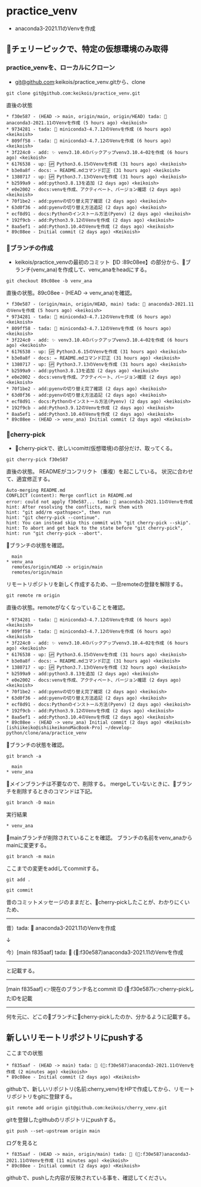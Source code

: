 # practice_venv
- anaconda3-2021.11のVenvを作成

## 🍒チェリーピックで、特定の仮想環境のみ取得
### practice_venvを、ローカルにクローン
- git@github.com:keikois/practice_venv.gitから、clone
```
git clone git@github.com:keikois/practice_venv.git
```
直後の状態
```
* f30e587 - (HEAD -> main, origin/main, origin/HEAD) tada: 🎉 anaconda3-2021.11のVenvを作成 (5 hours ago) <keikoish>
* 9734281 - tada: 🎉 miniconda3-4.7.12のVenvを作成 (6 hours ago) <keikoish>
* 809ff58 - tada: 🎉 miniconda3-4.7.12のVenvを作成 (6 hours ago) <keikoish>
* 3f224c0 - add: ✨ venv3.10.4のバックアップvenv3.10.4−02を作成 (6 hours ago) <keikoish>
* 6176538 - up: 🆙 Python3.6.15のVenvを作成 (31 hours ago) <keikoish>
* b3e0a8f - docs: ✏️ README.mdコマンド訂正 (31 hours ago) <keikoish>
* 1380717 - up: 🆙 Python3.7.13のVenvを作成 (31 hours ago) <keikoish>
* b2599a9 - add:python3.8.13を追加 (2 days ago) <keikoish>
* e0e2002 - docs:venvを作成、アクティベート、バージョン確認 (2 days ago) <keikoish>
* 70f1be2 - add:pyenvの切り替え完了確認 (2 days ago) <keikoish>
* 63d0f36 - add:pyenvの切り替え方法追記 (2 days ago) <keikoish>
* ecf8d91 - docs:Pythonのインストール方法(Pyenv) (2 days ago) <keikoish>
* 192f9cb - add:Python3.9.12のVenvを作成 (2 days ago) <keikoish>
* 8aa5ef1 - add:Python3.10.4のVenvを作成 (2 days ago) <keikoish>
* 89c08ee - Initial commit (2 days ago) <Keikoish>
```
### 🌿ブランチの作成
- keikois/practice_venvの最初のコミット【ID :89c08ee】の部分から、🌿ブランチ(venv_ana)を作成して、venv_anaをheadにする。
```
git checkout 89c08ee -b venv_ana
```
直後の状態。89c08ee - (HEAD -> venv_ana)を確認。
```
* f30e587 - (origin/main, origin/HEAD, main) tada: 🎉 anaconda3-2021.11のVenvを作成 (5 hours ago) <keikoish>
* 9734281 - tada: 🎉 miniconda3-4.7.12のVenvを作成 (6 hours ago) <keikoish>
* 809ff58 - tada: 🎉 miniconda3-4.7.12のVenvを作成 (6 hours ago) <keikoish>
* 3f224c0 - add: ✨ venv3.10.4のバックアップvenv3.10.4−02を作成 (6 hours ago) <keikoish>
* 6176538 - up: 🆙 Python3.6.15のVenvを作成 (31 hours ago) <keikoish>
* b3e0a8f - docs: ✏️ README.mdコマンド訂正 (31 hours ago) <keikoish>
* 1380717 - up: 🆙 Python3.7.13のVenvを作成 (31 hours ago) <keikoish>
* b2599a9 - add:python3.8.13を追加 (2 days ago) <keikoish>
* e0e2002 - docs:venvを作成、アクティベート、バージョン確認 (2 days ago) <keikoish>
* 70f1be2 - add:pyenvの切り替え完了確認 (2 days ago) <keikoish>
* 63d0f36 - add:pyenvの切り替え方法追記 (2 days ago) <keikoish>
* ecf8d91 - docs:Pythonのインストール方法(Pyenv) (2 days ago) <keikoish>
* 192f9cb - add:Python3.9.12のVenvを作成 (2 days ago) <keikoish>
* 8aa5ef1 - add:Python3.10.4のVenvを作成 (2 days ago) <keikoish>
* 89c08ee - (HEAD -> venv_ana) Initial commit (2 days ago) <Keikoish>
```
### 🍒cherry-pick
- 🍒cherry-pickで、欲しいcomitt(仮想環境)の部分だけ、取ってくる。
```
git cherry-pick f30e587
```

直後の状態。
READMEがコンフリクト（重複）を起こしている。
状況に合わせて、適宜修正する。
```
Auto-merging README.md
CONFLICT (content): Merge conflict in README.md
error: could not apply f30e587... tada: 🎉 anaconda3-2021.11のVenvを作成
hint: After resolving the conflicts, mark them with
hint: "git add/rm <pathspec>", then run
hint: "git cherry-pick --continue".
hint: You can instead skip this commit with "git cherry-pick --skip".
hint: To abort and get back to the state before "git cherry-pick",
hint: run "git cherry-pick --abort".
```
🌿ブランチの状態を確認。
```
  main
* venv_ana
  remotes/origin/HEAD -> origin/main
  remotes/origin/main
```
リモートリポジトリを新しく作成するため、一旦remoteの登録を解除する。
```
git remote rm origin
```
直後の状態。remoteがなくなっていることを確認。
```
* 9734281 - tada: 🎉 miniconda3-4.7.12のVenvを作成 (6 hours ago) <keikoish>
* 809ff58 - tada: 🎉 miniconda3-4.7.12のVenvを作成 (6 hours ago) <keikoish>
* 3f224c0 - add: ✨ venv3.10.4のバックアップvenv3.10.4−02を作成 (6 hours ago) <keikoish>
* 6176538 - up: 🆙 Python3.6.15のVenvを作成 (31 hours ago) <keikoish>
* b3e0a8f - docs: ✏️ README.mdコマンド訂正 (31 hours ago) <keikoish>
* 1380717 - up: 🆙 Python3.7.13のVenvを作成 (32 hours ago) <keikoish>
* b2599a9 - add:python3.8.13を追加 (2 days ago) <keikoish>
* e0e2002 - docs:venvを作成、アクティベート、バージョン確認 (2 days ago) <keikoish>
* 70f1be2 - add:pyenvの切り替え完了確認 (2 days ago) <keikoish>
* 63d0f36 - add:pyenvの切り替え方法追記 (2 days ago) <keikoish>
* ecf8d91 - docs:Pythonのインストール方法(Pyenv) (2 days ago) <keikoish>
* 192f9cb - add:Python3.9.12のVenvを作成 (2 days ago) <keikoish>
* 8aa5ef1 - add:Python3.10.4のVenvを作成 (2 days ago) <keikoish>
* 89c08ee - (HEAD -> venv_ana) Initial commit (2 days ago) <Keikoish>
[ishiikeiko@ishiikeikonoMacBook-Pro] ~/develop-python/clone/ana/practice_venv

```
🌿ブランチの状態を確認。
```
git branch -a 
```
```
  main
* venv_ana
```
🌿メインブランチは不要なので、削除する。
mergeしていないときに、🌿ブランチを削除するときのコマンドは下記。
```
git branch -D main
```
実行結果
```
* venv_ana
```
🌿mainブランチが削除されていることを確認。
ブランチの名前をvenv_anaからmainに変更する。
```
git branch -m main
```
ここまでの変更をaddしてcommitする。
```
git add .
```
```
git commit
```
昔のコミットメッセージのままだと、🍒cherry-pickしたことが、わかりにくいため、

---
昔）tada: 🎉 anaconda3-2021.11のVenvを作成

↓

今）[main f835aaf] tada: 🎉 (🍒:f30e587)anaconda3-2021.11のVenvを作成

---
と記載する。

---
[main f835aaf] 👉現在のブランチ名とcommit ID
(🍒:f30e587)👉cherry-pickしたIDを記載

---
何を元に、どこの🌿ブランチに🍒cherry-pickしたのか、分かるように記載する。

## 新しいリモートリポジトリにpushする
ここまでの状態
```
* f835aaf - (HEAD -> main) tada: 🎉 (🍒:f30e587)anaconda3-2021.11のVenvを作成 (2 minutes ago) <keikoish>
* 89c08ee - Initial commit (2 days ago) <Keikoish>
```
githubで、新しいリポジトリ(名前:cherry_venv)をHPで作成してから、リモートリポジトリをgitに登録する。
```
git remote add origin git@github.com:keikois/cherry_venv.git
```
gitを登録したgithubのリポジトリにpushする。
```
git push --set-upstream origin main
```
ログを見ると
```
* f835aaf - (HEAD -> main, origin/main) tada: 🎉 (🍒:f30e587)anaconda3-2021.11のVenvを作成 (11 minutes ago) <keikoish>
* 89c08ee - Initial commit (2 days ago) <Keikoish>
```
githubで、pushした内容が反映されている事を、確認してください。